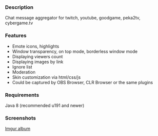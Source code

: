 ### Description
Chat message aggregator for twitch, youtube, goodgame, peka2tv, cybergame.tv 

### Features
* Emote icons, highlights
* Window transparency, on top mode, borderless window mode
* Displaying viewers count
* Displaying images by link
* Ignore list
* Moderation
* Skin customization via html/css/js
* Could be captured by OBS Browser, CLR Browser or the same plugins

### Requirements
Java 8 (recommended u191 and newer)

### Screenshots
[Imgur album](https://imgur.com/a/AVYzrmo)

